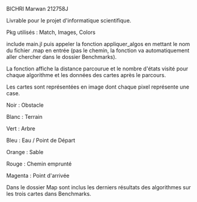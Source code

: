BICHRI Marwan 212758J

Livrable pour le projet d'informatique scientifique.

Pkg utilisés : Match, Images, Colors

include main.jl puis appeler la fonction appliquer_algos en mettant le nom du fichier .map en entrée (pas le chemin, la fonction va automatiquement aller chercher dans le dossier Benchmarks).

La fonction affiche la distance parcourue et le nombre d'états visité pour chaque algorithme et les données des cartes après le parcours.

Les cartes sont représentées en image dont chaque pixel représente une case.

Noir : Obstacle

Blanc : Terrain

Vert : Arbre

Bleu : Eau / Point de Départ

Orange : Sable

Rouge : Chemin emprunté

Magenta : Point d'arrivée

Dans le dossier Map sont inclus les derniers résultats des algorithmes sur les trois cartes dans Benchmarks.
